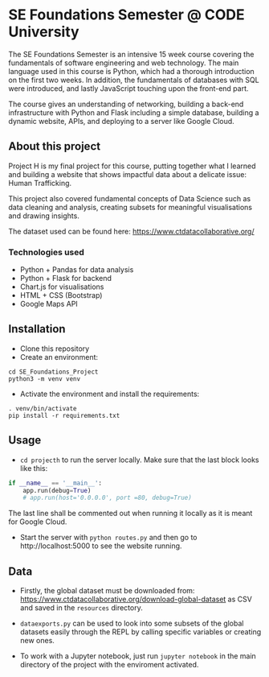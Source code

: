 # SE Foundations Semester @ CODE University

The SE Foundations Semester is an intensive 15 week course covering the fundamentals of software engineering and web technology. The main language used in this course is Python, which had a thorough introduction on the first two weeks. In addition, the fundamentals of databases with SQL were introduced, and lastly JavaScript touching upon the front-end part.  

The course gives an understanding of networking, building a back-end infrastructure with Python and Flask including a simple database, building a dynamic website, APIs, and deploying to a server like Google Cloud.

## About this project

Project H is my final project for this course, putting together what I learned and building a website that shows impactful data about a delicate issue: Human Trafficking.

This project also covered fundamental concepts of Data Science such as data cleaning and analysis, creating subsets for meaningful visualisations and drawing insights.

The dataset used can be found here: https://www.ctdatacollaborative.org/

### Technologies used

- Python + Pandas for data analysis
- Python + Flask for backend
- Chart.js for visualisations
- HTML + CSS (Bootstrap)
- Google Maps API

## Installation

- Clone this repository
- Create an environment:
```
cd SE_Foundations_Project
python3 -m venv venv
```
- Activate the environment and install the requirements:
```
. venv/bin/activate
pip install -r requirements.txt
```

## Usage

- `cd projecth` to run the server locally.
Make sure that the last block looks like this:
```python
if __name__ == '__main__':
    app.run(debug=True)
    # app.run(host='0.0.0.0', port =80, debug=True)
```
The last line shall be commented out when running it locally as it is meant for Google Cloud.
- Start the server with `python routes.py` and then go to http://localhost:5000 to see the website running.

## Data

- Firstly, the global dataset must be downloaded from: https://www.ctdatacollaborative.org/download-global-dataset as CSV and saved in the `resources` directory.

- `dataexports.py` can be used to look into some subsets of the global datasets easily through the REPL by calling specific variables or creating new ones.

- To work with a Jupyter notebook, just run `jupyter notebook` in the main directory of the project with the enviroment activated. 
